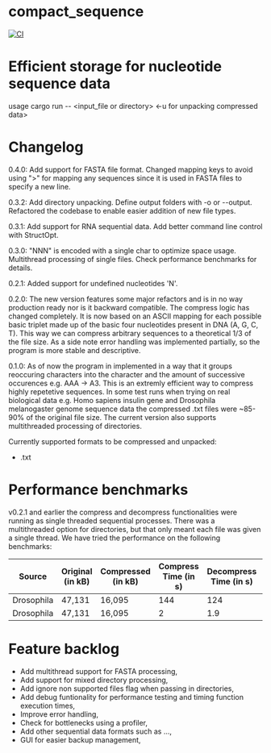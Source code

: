 # compact_sequence

[![CI](https://github.com/HappyPotatoman/compact_sequence/actions/workflows/healthcheck.yml/badge.svg)](https://github.com/HappyPotatoman/compact_sequence/actions/workflows/healthcheck.yml)

# Efficient storage for nucleotide sequence data

usage cargo run -- <input_file or directory> <-u for unpacking compressed data>

# Changelog

0.4.0: Add support for FASTA file format. Changed mapping keys to avoid using ">" for mapping any sequences since it is used in FASTA files to specify a new line.

0.3.2: Add directory unpacking. Define output folders with -o or --output. Refactored the codebase to enable easier addition of new file types.

0.3.1: Add support for RNA sequential data. Add better command line control with StructOpt.

0.3.0: "NNN" is encoded with a single char to optimize space usage. Multithread processing of single files. Check performance benchmarks for details.

0.2.1: Added support for undefined nucleotides 'N'.

0.2.0: The new version features some major refactors and is in no way production ready nor is it backward compatible. The compress logic has changed completely. It is now based on an ASCII mapping for each possible basic triplet made up of the basic four nucleotides present in DNA (A, G, C, T). This way we can compress arbitrary sequences to a theoretical 1/3 of the file size. As a side note error handling was implemented partially, so the program is more stable and descriptive.

0.1.0: As of now the program in implemented in a way that it groups reoccuring characters into the character and the amount of successive occurences e.g. AAA -> A3. This is an extremly efficient way to compress highly repetetive sequences. In some test runs when trying on real biological data e.g. Homo sapiens insulin gene and Drosophila melanogaster genome sequence data the compressed .txt files were ~85-90% of the original file size.
The current version also supports multithreaded processing of directories.

Currently supported formats to be compressed and unpacked:

  - .txt

# Performance benchmarks

v0.2.1 and earlier the compress and decompress functionalities were running as single threaded sequential processes. There was a multithreaded option for directories, but that only meant each file was given a single thread. We have tried the performance on the following benchmarks:

| Source       | Original (in kB)   | Compressed (in kB) | Compress Time (in s) | Decompress Time (in s) | Version         |
|--------------|--------------------|--------------------|----------------------|------------------------|-----------------|
| Drosophila   | 47,131             |16,095              | 144                  | 124                    |0.2.1            |
| Drosophila   | 47,131             |16,095              | 2                    | 1.9                    |0.3.0            |

# Feature backlog

 - Add multithread support for FASTA processing,
 - Add support for mixed directory processing,
 - Add ignore non supported files flag when passing in directories,
 - Add debug funtionality for performance testing and timing function execution times,
 - Improve error handling,
 - Check for bottlenecks using a profiler,
 - Add other sequential data formats such as ...,
 - GUI for easier backup management,